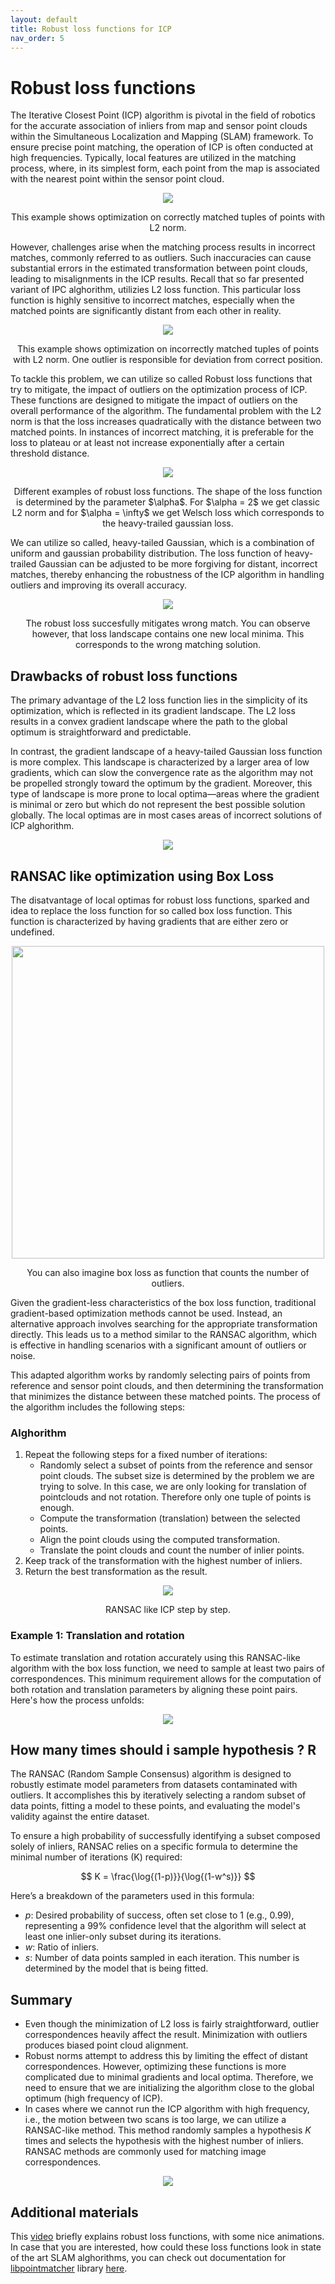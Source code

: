 ```yaml
---
layout: default
title: Robust loss functions for ICP
nav_order: 5
---
```


# Robust loss functions

The Iterative Closest Point (ICP) algorithm is pivotal in the field of robotics for the accurate association of inliers from map and sensor point clouds within the Simultaneous Localization and Mapping (SLAM) framework. To ensure precise point matching, the operation of ICP is often conducted at high frequencies. Typically, local features are utilized in the matching process, where, in its simplest form, each point from the map is associated with the nearest point within the sensor point cloud.

<p align="center">
    <img src="Correct_corespondence.gif"/>
    <p align="center">
    This example shows optimization on correctly matched tuples of points with L2 norm.
    </p>
</p>


However, challenges arise when the matching process results in incorrect matches, commonly referred to as outliers. Such inaccuracies can cause substantial errors in the estimated transformation between point clouds, leading to misalignments in the ICP results.
Recall that so far presented variant of IPC alghorithm, utilizies L2 loss function. This particular loss function is highly sensitive to incorrect matches, especially when the matched points are significantly distant from each other in reality.

<p align="center">
    <img src="Outlier.gif"/>
    <p align="center">
    This example shows optimization on incorrectly matched tuples of points with L2 norm. One outlier is responsible for deviation from correct position.
    </p>
</p>


To tackle this problem, we can utilize so called Robust loss functions that try to mitigate, the impact of outliers on the optimization process of ICP.
These functions are designed to mitigate the impact of outliers on the overall performance of the algorithm. The fundamental problem with the L2 norm is that the loss increases quadratically with the distance between two matched points. In instances of incorrect matching, it is preferable for the loss to plateau or at least not increase exponentially after a certain threshold distance.

<p align="center">
    <img src="Robust_loss_types.png"/>
    <p align="center">
    Different examples of robust loss functions. The shape of the loss function is determined by the parameter $\alpha$. For $\alpha = 2$ we get classic L2 norm and for $\alpha = \infty$ we get Welsch loss
    which corresponds to the heavy-trailed gaussian loss.
    </p>
</p>

We can utilize so called, heavy-tailed Gaussian, which is a combination of uniform and gaussian probability distribution. The loss function of heavy-trailed Gaussian can be adjusted to be more forgiving for distant, incorrect matches, thereby enhancing the robustness of the ICP algorithm in handling outliers and improving its overall accuracy.

<p align="center">
    <img src="Robust_loss.gif"/>
    <p align="center">
    The robust loss succesfully mitigates wrong match. You can observe however, that loss landscape contains one new local minima. This corresponds to the wrong matching solution.
    </p>
</p>

## Drawbacks of robust loss functions

The primary advantage of the L2 loss function lies in the simplicity of its optimization, which is reflected in its gradient landscape. The L2 loss results in a convex gradient landscape where the path to the global optimum is straightforward and predictable.

In contrast, the gradient landscape of a heavy-tailed Gaussian loss function is more complex. This landscape is characterized by a larger area of low gradients, which can slow the convergence rate as the algorithm may not be propelled strongly toward the optimum by the gradient. Moreover, this type of landscape is more prone to local optima—areas where the gradient is minimal or zero but which do not represent the best possible solution globally.
The local optimas are in most cases areas of incorrect solutions of ICP alghorithm.

<p align="center">
    <img src="Local_optima.gif" />
</p>


## RANSAC like optimization using Box Loss

The disatvantage of local optimas for robust loss functions, sparked and idea to replace the loss function for so called box loss function. This function 
is characterized by having gradients that are either zero or undefined. 

<p align="center">
    <img src="Box_loss.png" width="500"/>
    <p align="center">
    You can also imagine box loss as function that counts the number of outliers.
    </p>
</p>

Given the gradient-less characteristics of the box loss function, traditional gradient-based optimization methods cannot be used. Instead, an alternative approach involves searching for the appropriate transformation directly. This leads us to a method similar to the RANSAC algorithm, which is effective in handling scenarios with a significant amount of outliers or noise.

This adapted algorithm works by randomly selecting pairs of points from reference and sensor point clouds, and then determining the transformation that minimizes the distance between these matched points. The process of the algorithm includes the following steps:

### Alghorithm

1. Repeat the following steps for a fixed number of iterations:
    - Randomly select a subset of points from the reference and sensor point clouds. The subset size is determined by the problem we are trying to solve. In this case,
    we are only looking for translation of pointclouds and not rotation. Therefore only one tuple of points is enough.
    - Compute the transformation (translation) between the selected points.
    - Align the point clouds using the computed transformation.
    - Translate the point clouds and count the number of inlier points.
2. Keep track of the transformation with the highest number of inliers.
3. Return the best transformation as the result.

<p align="center">
    <img src="Box_loss_optim.gif" />
    <p align="center">
    RANSAC like ICP step by step.
    </p>
</p>

### Example 1: Translation and rotation

To estimate translation and rotation accurately using this RANSAC-like algorithm with the box loss function, we need to sample at least two pairs of correspondences. 
This minimum requirement allows for the computation of both rotation and translation parameters by aligning these point pairs. Here's how the process unfolds:

<p align="center">
    <img src="SLAM_BOX_LOSS.gif" />
</p>

## How many times should i sample hypothesis ? R

The RANSAC (Random Sample Consensus) algorithm is designed to robustly estimate model parameters from datasets contaminated with outliers. It accomplishes this by iteratively selecting a random subset of data points, fitting a model to these points, and evaluating the model's validity against the entire dataset.

To ensure a high probability of successfully identifying a subset composed solely of inliers, RANSAC relies on a specific formula to determine the minimal number of iterations \(K\) required:

$$ K = \frac{\log{(1-p)}}{\log{(1-w^s)}} $$

Here’s a breakdown of the parameters used in this formula:

- $p$: Desired probability of success, often set close to 1 (e.g., 0.99), representing a 99% confidence level that the algorithm will select at least one inlier-only subset during its iterations.
- $w$: Ratio of inliers.
- $s$: Number of data points sampled in each iteration. This number is determined by the model that is being fitted.

## Summary

- Even though the minimization of L2 loss is fairly straightforward, outlier correspondences heavily affect the result. Minimization with outliers produces biased point cloud alignment.
- Robust norms attempt to address this by limiting the effect of distant correspondences. However, optimizing these functions is more complicated due to minimal gradients and local optima. Therefore, we need to ensure that we are initializing the algorithm close to the global optimum (high frequency of ICP).
- In cases where we cannot run the ICP algorithm with high frequency, i.e., the motion between two scans is too large, we can utilize a RANSAC-like method. This method randomly samples a hypothesis $K$ times and selects the hypothesis with the highest number of inliers. RANSAC methods are commonly used for matching image correspondences.

<p align="center">
    <img src="Landscapes.png" />
</p>

## Additional materials

This [video](https://www.youtube.com/watch?v=BmNKbnF69eY) briefly explains robust loss functions, with some nice animations.
In case that you are interested, how could these loss functions look in state of the art SLAM alghorithms, you can check out documentation for [libpointmatcher](https://github.com/norlab-ulaval/libpointmatcher) library [here](https://libpointmatcher.readthedocs.io/en/latest/OutlierFiltersFamilies/).